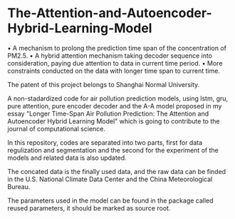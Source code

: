 # The-Attention-and-Autoencoder-Hybrid-Learning-Model
• A mechanism to prolong the prediction time span of the concentration of PM2.5. 
• A hybrid attention mechanism taking decoder sequence into consideration, paying due attention to data in current time period. 
• More constraints conducted on the data with longer time span to current time.

The patent of this project belongs to Shanghai Normal University.

A non-stadardized code for air pollution prediction models, using lstm, gru, pure attention, pure encoder decoder and the A-A model proposed in my essay "Longer Time-Span Air Pollution Prediction: The Attention and Autoencoder Hybrid Learning Model" which is going to contribute to the journal of computational science.

In this repository, codes are separated into two parts, first for data regulization and segmentation and the second for the experiment of the models and related data is also updated.

The concated data is the finally used data, and the raw data can be finded in the U.S. National Climate Data Center and the China Meteorological Bureau.

The parameters used in the model can be found in the package called reused parameters, it should be marked as source root.

